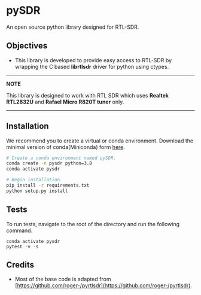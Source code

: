 pySDR
=====

An open source python library designed for RTL-SDR.

Objectives
----------

* This library is developed to provide easy access to RTL-SDR by wrapping the C based **librtlsdr** driver for python using ctypes. 

---
**NOTE**

This library is designed to work with RTL SDR which uses **Realtek RTL2832U** and **Rafael Micro R820T tuner** only.

---

Installation
------------
We recommend you to create a virtual or conda environment. Download the minimal version of conda(Miniconda) form [here](https://docs.conda.io/en/latest/miniconda.html).

```bash
# Create a conda environment named pySDR.
conda create -n pysdr python=3.8
conda activate pysdr

# Begin installation.
pip install -r requirements.txt
python setup.py install
```

Tests
----

To run tests, navigate to the root of the directory and run the following command.

```
conda activate pysdr
pytest -v -s
```

Credits
-------

* Most of the base code is adapted from [https://github.com/roger-/pyrtlsdr](https://github.com/roger-/pyrtlsdr).